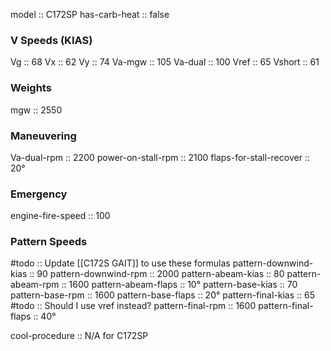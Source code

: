 model :: C172SP
has-carb-heat :: false

### V Speeds (KIAS)
Vg :: 68
Vx :: 62
Vy :: 74
Va-mgw :: 105
Va-dual :: 100
Vref :: 65
Vshort :: 61

### Weights
mgw :: 2550

### Maneuvering
Va-dual-rpm :: 2200
power-on-stall-rpm :: 2100
flaps-for-stall-recover :: 20°

### Emergency
engine-fire-speed :: 100

### Pattern Speeds
#todo :: Update [[C172S GAIT]] to use these formulas
pattern-downwind-kias :: 90
pattern-downwind-rpm :: 2000
pattern-abeam-kias :: 80
pattern-abeam-rpm :: 1600
pattern-abeam-flaps :: 10°
pattern-base-kias :: 70
pattern-base-rpm :: 1600
pattern-base-flaps :: 20°
pattern-final-kias :: 65
#todo :: Should I use vref instead?
pattern-final-rpm :: 1600
pattern-final-flaps :: 40°

cool-procedure :: N/A for C172SP